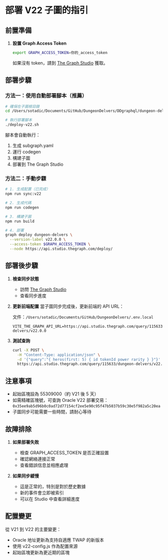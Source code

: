 # 部署 V22 子圖的指引

## 前置準備

1. **設置 Graph Access Token**
   ```bash
   export GRAPH_ACCESS_TOKEN=你的_access_token
   ```
   
   如果沒有 token，請到 [The Graph Studio](https://thegraph.com/studio/) 獲取。

## 部署步驟

### 方法一：使用自動部署腳本（推薦）

```bash
# 確保在子圖根目錄
cd /Users/sotadic/Documents/GitHub/DungeonDelvers/DDgraphql/dungeon-delvers

# 執行部署腳本
./deploy-v22.sh
```

腳本會自動執行：
1. 生成 subgraph.yaml
2. 運行 codegen
3. 構建子圖
4. 部署到 The Graph Studio

### 方法二：手動步驟

```bash
# 1. 生成配置（已完成）
npm run sync:v22

# 2. 生成代碼
npm run codegen

# 3. 構建子圖
npm run build

# 4. 部署
graph deploy dungeon-delvers \
  --version-label v22.0.0 \
  --access-token $GRAPH_ACCESS_TOKEN \
  --node https://api.studio.thegraph.com/deploy/
```

## 部署後步驟

1. **檢查同步狀態**
   - 訪問 [The Graph Studio](https://thegraph.com/studio/subgraph/dungeon-delvers)
   - 查看同步進度

2. **更新前端配置**
   當子圖同步完成後，更新前端的 API URL：
   
   文件：`/Users/sotadic/Documents/GitHub/DungeonDelvers/.env.local`
   ```
   VITE_THE_GRAPH_API_URL=https://api.studio.thegraph.com/query/115633/dungeon-delvers/v22.0.0
   ```

3. **測試查詢**
   ```bash
   curl -X POST \
     -H "Content-Type: application/json" \
     -d '{"query":"{ heros(first: 5) { id tokenId power rarity } }"}' \
     https://api.studio.thegraph.com/query/115633/dungeon-delvers/v22.0.0
   ```

## 注意事項

- 起始區塊設為 55309000（約 V21 後 5 天）
- 如需精確區塊號，可查詢 Oracle V22 部署交易：`0x35ee9ab5d96b0c0ad72d77154cf2ee5e90c95f47b5037b59c30e5f982a5c20ea`
- 子圖同步可能需要一些時間，請耐心等待

## 故障排除

1. **如果部署失敗**
   - 檢查 GRAPH_ACCESS_TOKEN 是否正確設置
   - 確認網絡連接正常
   - 查看錯誤信息並相應處理

2. **如果同步緩慢**
   - 這是正常的，特別是對於歷史數據
   - 新的事件會立即被索引
   - 可以在 Studio 中查看詳細進度

## 配置變更

從 V21 到 V22 的主要變更：
- Oracle 地址更新為支持自適應 TWAP 的新版本
- 使用 v22-config.js 作為配置來源
- 起始區塊更新為更近期的區塊